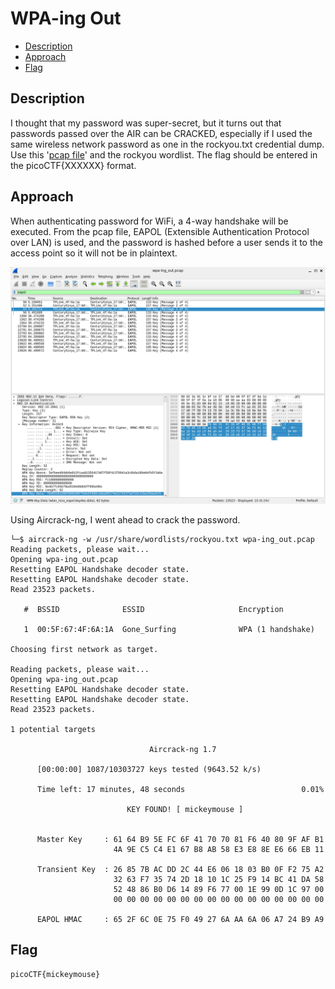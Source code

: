 # WPA-ing Out

- [Description](#description)
- [Approach](#approach)
- [Flag](#flag)

## Description

I thought that my password was super-secret, but it turns out that passwords passed over the AIR can be CRACKED, especially if I used the same wireless network password as one in the rockyou.txt credential dump.
Use this '[pcap file](https://artifacts.picoctf.net/c/41/wpa-ing_out.pcap)' and the rockyou wordlist. The flag should be entered in the picoCTF{XXXXXX} format.

## Approach

When authenticating password for WiFi, a 4-way handshake will be executed. From the pcap file, EAPOL (Extensible Authentication Protocol over LAN) is used, and the password is hashed before a user sends it to the access point so it will not be in plaintext.

<p align="center">
  <img src="https://raw.githubusercontent.com/DarrenPea/picoCTF_writeups/refs/heads/main/picoGym-Exclusive/Forensics/WPA-ing-Out/WPA-Key.png" />
</p>

Using Aircrack-ng, I went ahead to crack the password.

```
└─$ aircrack-ng -w /usr/share/wordlists/rockyou.txt wpa-ing_out.pcap
Reading packets, please wait...
Opening wpa-ing_out.pcap
Resetting EAPOL Handshake decoder state.
Resetting EAPOL Handshake decoder state.
Read 23523 packets.

   #  BSSID              ESSID                     Encryption

   1  00:5F:67:4F:6A:1A  Gone_Surfing              WPA (1 handshake)

Choosing first network as target.

Reading packets, please wait...
Opening wpa-ing_out.pcap
Resetting EAPOL Handshake decoder state.
Resetting EAPOL Handshake decoder state.
Read 23523 packets.

1 potential targets

                               Aircrack-ng 1.7

      [00:00:00] 1087/10303727 keys tested (9643.52 k/s)

      Time left: 17 minutes, 48 seconds                          0.01%

                          KEY FOUND! [ mickeymouse ]


      Master Key     : 61 64 B9 5E FC 6F 41 70 70 81 F6 40 80 9F AF B1
                       4A 9E C5 C4 E1 67 B8 AB 58 E3 E8 8E E6 66 EB 11

      Transient Key  : 26 85 7B AC DD 2C 44 E6 06 18 03 B0 0F F2 75 A2
                       32 63 F7 35 74 2D 18 10 1C 25 F9 14 BC 41 DA 58
                       52 48 86 B0 D6 14 89 F6 77 00 1E 99 0D 1C 97 00
                       00 00 00 00 00 00 00 00 00 00 00 00 00 00 00 00

      EAPOL HMAC     : 65 2F 6C 0E 75 F0 49 27 6A AA 6A 06 A7 24 B9 A9
```

## Flag

`picoCTF{mickeymouse}`